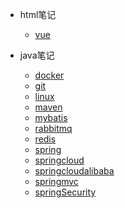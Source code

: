 * html笔记
  * [vue](/html/vue/vue)

* java笔记
  * [docker](/java/docker/Docker_1)
  * [git](/java/git/Git)
  * [linux](/java/linux/linux命令)
  * [maven](/java/maven/Maven)
  * [mybatis](/java/mybatis/Mybatis)
  * [rabbitmq](/java/rabbitmq/rabbitmq)
  * [redis](/java/redis/Redis)
  * [spring](/java/spring/Spring)
  * [springcloud](/java/springcloud/SpringCloud微服务工具集v1.1)
  * [springcloudalibaba](/java/springcloud/SpringCloudAlibaba)
  * [springmvc](/java/springmvc/SpringMVC)
  * [springSecurity](/java/springSecurity/springSecurity)